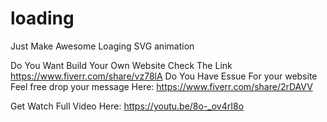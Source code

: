 # loading
Just Make Awesome Loaging SVG animation

Do You Want Build Your Own Website Check The Link https://www.fiverr.com/share/vz78lA
Do You Have Essue For your website Feel free drop your message Here: https://www.fiverr.com/share/2rDAVV

Get Watch Full Video Here:
https://youtu.be/8o-_ov4rI8o
